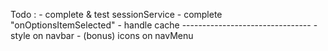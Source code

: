 Todo :
    - complete & test sessionService
    - complete "onOptionsItemSelected"
    - handle cache
    --------------------------------
    - style on navbar
    - (bonus) icons on navMenu
